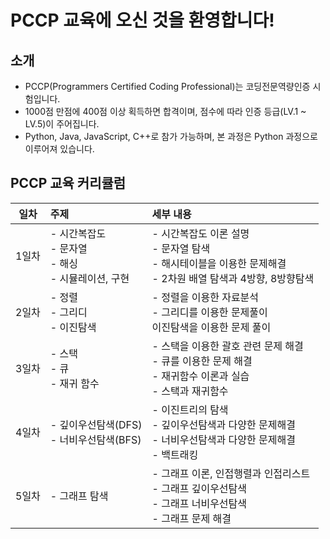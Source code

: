 # PCCP 교육에 오신 것을 환영합니다!

## 소개

- PCCP(Programmers Certified Coding Professional)는 코딩전문역량인증 시험입니다.
- 1000점 만점에 400점 이상 획득하면 합격이며, 점수에 따라 인증 등급(LV.1 ~ LV.5)이 주어집니다.
- Python, Java, JavaScript, C++로 참가 가능하며, 본 과정은 Python 과정으로 이루어져 있습니다.

## PCCP 교육 커리큘럼

| 일차 | 주제 | 세부 내용 |
|:---:|:-----|:----|
| 1일차 | - 시간복잡도<br>- 문자열<br>- 해싱<br>- 시뮬레이션, 구현 | - 시간복잡도 이론 설명<br>- 문자열 탐색<br>- 해시테이블을 이용한 문제해결<br>- 2차원 배열 탐색과 4방향, 8방향탐색 |
| 2일차 | - 정렬<br>- 그리디<br>- 이진탐색 | - 정렬을 이용한 자료분석<br>- 그리디를 이용한 문제풀이<br> 이진탐색을 이용한 문제 풀이 |
| 3일차 | - 스택<br>- 큐<br>- 재귀 함수 | - 스택을 이용한 괄호 관련 문제 해결<br>- 큐를 이용한 문제 해결<br>- 재귀함수 이론과 실습<br>- 스택과 재귀함수 |
| 4일차 | - 깊이우선탐색(DFS)<br>- 너비우선탐색(BFS) | - 이진트리의 탐색<br>- 깊이우선탐색과 다양한 문제해결<br>- 너비우선탐색과 다양한 문제해결<br>- 백트래킹 |
| 5일차 | - 그래프 탐색 | - 그래프 이론, 인접행렬과 인접리스트<br>- 그래프 깊이우선탐색<br>- 그래프 너비우선탐색<br>- 그래프 문제 해결<br> |
